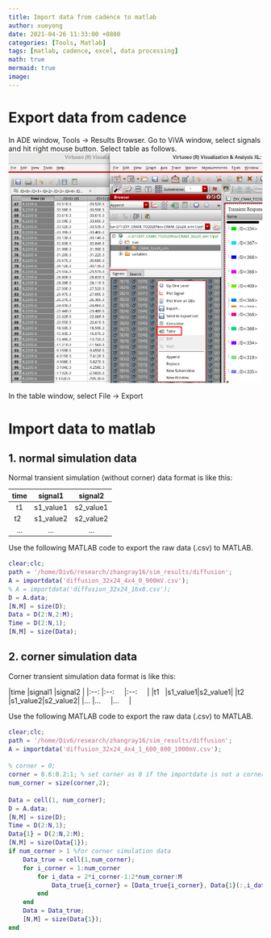```yaml
---
title: Import data from cadence to matlab
author: xueyong
date: 2021-04-26 11:33:00 +0800
categories: [Tools, Matlab]
tags: [matlab, cadence, excel, data processing]
math: true
mermaid: true
image:
---
```


# Export data from cadence
In ADE window, Tools -> Results Browser. 
Go to ViVA window, select signals and hit right mouse button. Select table as follows.
![avatar](https://raw.githubusercontent.com/ntuzxy/ntuzxy.github.io/master/figs/cadence/cadence_export_data_as_excel.png "Export As Excel")

In the table window, select File -> Export

# Import data to matlab

## 1. normal simulation data
Normal transient simulation (without corner) data format is like this:

|time |signal1  |signal2  |
|:--: |:--:     |:--:     |
|t1   |s1_value1|s2_value1|
|t2   |s1_value2|s2_value2|
|...  |...      |...      |

Use the following MATLAB code to export the raw data (.csv) to MATLAB.

```matlab
clear;clc;
path = '/home/Div6/research/zhangray16/sim_results/diffusion';
A = importdata('diffusion_32x24_4x4_0_900mV.csv');
% A = importdata('diffusion_32x24_16x8.csv');
D = A.data;
[N,M] = size(D);
Data = D(2:N,2:M);
Time = D(2:N,1);
[N,M] = size(Data);
```

## 2. corner simulation data
Corner transient simulation data format is like this:

|time |signal1  |signal2  |
|:--: |:--:     |:--:     |
|t1   |s1_value1|s2_value1|
|t2   |s1_value2|s2_value2|
|...  |...      |...      |

Use the following MATLAB code to export the raw data (.csv) to MATLAB.

```matlab
clear;clc;
path = '/home/Div6/research/zhangray16/sim_results/diffusion';
A = importdata('diffusion_32x24_4x4_1_600_800_1000mV.csv');

% corner = 0;
corner = 0.6:0.2:1; % set corner as 0 if the importdata is not a corner simulation results
num_corner = size(corner,2);

Data = cell(1, num_corner);
D = A.data;
[N,M] = size(D);
Time = D(2:N,1);
Data{1} = D(2:N,2:M);
[N,M] = size(Data{1});
if num_corner > 1 %for corner simulation data
    Data_true = cell(1,num_corner);
    for i_corner = 1:num_corner
        for i_data = 2*i_corner-1:2*num_corner:M
            Data_true{i_corner} = [Data_true{i_corner}, Data{1}(:,i_data)];
        end
    end
    Data = Data_true;
    [N,M] = size(Data{1});
end
```

